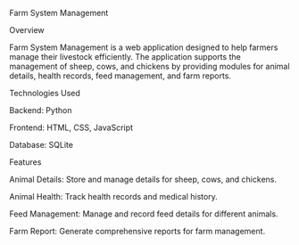 Farm System Management

Overview

Farm System Management is a web application designed to help farmers manage their livestock efficiently. The application supports the management of sheep, cows, and chickens by providing modules for animal details, health records, feed management, and farm reports.

Technologies Used

Backend: Python

Frontend: HTML, CSS, JavaScript

Database: SQLite


Features

Animal Details: Store and manage details for sheep, cows, and chickens.

Animal Health: Track health records and medical history.

Feed Management: Manage and record feed details for different animals.

Farm Report: Generate comprehensive reports for farm management.

